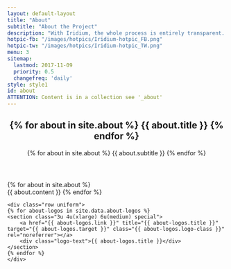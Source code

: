 ```yaml
---
layout: default-layout
title: "About"
subtitle: "About the Project"
description: "With Iridium, the whole process is entirely transparent. The public Git repository allows a direct view on all changes made. The complete source code is therefore available."
hotpic-fb: "/images/hotpics/Iridium-hotpic_FB.png"
hotpic-tw: "/images/hotpics/Iridium-hotpic_TW.png"
menu: 3
sitemap:
  lastmod: 2017-11-09
  priority: 0.5
  changefreq: 'daily'
style: style1
id: about
ATTENTION: Content is in a collection see '_about'
---
```


<section class="wrapper {{ page.style }} special" id="{{ page.id }}">
<div class="container">
	<header class="major">
		<h2>{% for about in site.about %} {{ about.title }} {% endfor %}</h2>
		<p>{% for about in site.about %} {{ about.subtitle }} {% endfor %}</p>
	</header>
	{% for about in site.about %}
	<div class="icon {{ about.icon-class }}"></div>
	{{ about.content }}
	{% endfor %}

<!-- Developer Logos -->
	<div class="row uniform">
	{% for about-logos in site.data.about-logos %}
	<section class="3u 4u(xlarge) 6u(medium) special">
		<a href="{{ about-logos.link }}" title="{{ about-logos.title }}" target="{{ about-logos.target }}" class="{{ about-logos.logo-class }}" rel="noreferrer"></a>
		<div class="logo-text">{{ about-logos.title }}</div>
	</section>
	{% endfor %}
	</div>
</div>
</section>
